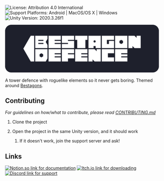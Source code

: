 ![License: Attribution 4.0 International](https://img.shields.io/badge/license-Attribution%204.0%20International-lightgrey)
![Support Platforms: Android | MacOS/OS X | Windows](https://img.shields.io/badge/platform-Android_|_MacOS/OSX_|_Windows-lightgrey)
![Unity Version: 2020.3.26f1](https://img.shields.io/static/v1?logo=unity&label=Unity%20Version&message=2020.3.30f1&color=blue)

![Bestagon Defence](Tower%20Defence/Assets/UI/Branding/Bestagon_Wordmark.png)

A tower defence with roguelike elements so it never gets boring. Themed around [Bestagons](https://youtu.be/thOifuHs6eY).

## Contributing
*For guidelines on how/what to contribute, please read [CONTRIBUTING.md](CONTRIBUTING.md)*

1. Clone the project
2. Open the project in the same Unity version, and it should work

   1. If it doesn't work, join the support server and ask! 

## Links

[![Notion.so link for documentation](https://img.shields.io/static/v1?logo=notion&label=Notion.so&message=Documentation&color=blue)](https://www.notion.so/Bestagon-Defence-Design-Document-3af38b2be320481580979110f3c373ef)
[![Itch.io link for downloading](https://img.shields.io/static/v1?logo=itchdotio&label=Itch.io&message=Download&color=success)](https://greenfoot5.itch.io/bestagon-defence)
[![Discord link for support](https://img.shields.io/discord/694196573181050880.svg?logo=discord&logoColor=white&logoWidth=20&labelColor=7289DA&label=Discord&color=17cf48)](https://discord.gg/zeDey9v)
